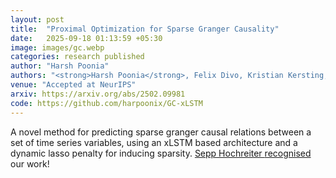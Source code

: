 ```yaml
---
layout: post
title:  "Proximal Optimization for Sparse Granger Causality"
date:   2025-09-18 01:13:59 +05:30
image: images/gc.webp
categories: research published
author: "Harsh Poonia"
authors: "<strong>Harsh Poonia</strong>, Felix Divo, Kristian Kersting, Devendra Singh Dhami"
venue: "Accepted at NeurIPS"
arxiv: https://arxiv.org/abs/2502.09981
code: https://github.com/harpoonix/GC-xLSTM
---
```

A novel method for predicting sparse granger causal relations between a set of time series variables, using an xLSTM based architecture and a dynamic lasso penalty for inducing sparsity. <a href="https://en.wikipedia.org/wiki/Sepp_Hochreiter#Long_short-term_memory_(LSTM)"> Sepp Hochreiter </a> <a href="https://x.com/HochreiterSepp/status/1891371016846196745" target="_blank"> recognised </a> our work!